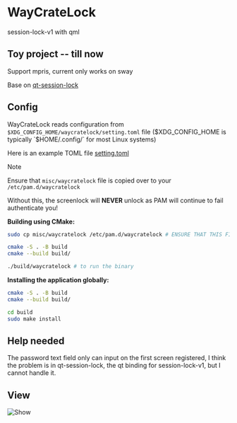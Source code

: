 # WayCrateLock

session-lock-v1 with qml

## Toy project -- till now
Support mpris, current only works on sway

Base on [qt-session-lock](https://github.com/waycrate/qt-session-lock)

## Config

WayCrateLock reads configuration from `$XDG_CONFIG_HOME/waycratelock/setting.toml` file ($XDG_CONFIG_HOME is typically `$HOME/.config/` for most Linux systems)

Here is an example TOML file [setting.toml](./assets/config/setting.toml)

> [!NOTE]
>  
> Ensure that `misc/waycratelock` file is copied over to your `/etc/pam.d/waycratelock`
> 
> Without this, the screenlock will **NEVER** unlock as PAM will continue to fail authenticate you!
> 

**Building using CMake:**

```bash
sudo cp misc/waycratelock /etc/pam.d/waycratelock # ENSURE THAT THIS FILE EXISTS IN /etc/pam.d!!

cmake -S . -B build 
cmake --build build/

./build/waycratelock # to run the binary
```

**Installing the application globally:**

```bash 
cmake -S . -B build
cmake --build build/

cd build
sudo make install 
```

## Help needed

The password text field only can input on the first screen registered, I think the problem is in qt-session-lock, the qt binding for session-lock-v1, but I cannot handle it.

## View
![Show](images/shown.png)
